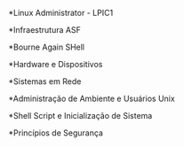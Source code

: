 *Linux Administrator - LPIC1

*Infraestrutura ASF

*Bourne Again SHell

*Hardware e Dispositivos

*Sistemas em Rede

*Administração de Ambiente e Usuários Unix

*Shell Script e Inicialização de Sistema

*Princípios de Segurança
